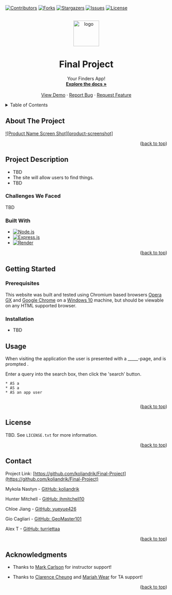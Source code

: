 <a name="readme-top"></a>

<!-- PROJECT SHIELDS -->

[![Contributors][contributors-shield]][contributors-url]
[![Forks][forks-shield]][forks-url]
[![Stargazers][stars-shield]][stars-url]
[![Issues][issues-shield]][issues-url]
[![License][license-shield]][license-url]


<!-- PROJECT LOGO -->
<br />
<div align="center">
  <a href="https://github.com/koliandrik/Final-Project">
    <img src="logo.png" alt="logo" width="80" height="80">
  </a>

<h1 align="center">Final Project</h1>

  <p align="center">
    Your Finders App!
    <br />
    <a href="https://github.com/koliandrik/Final-Project"><strong>Explore the docs »</strong></a>
    <br />
    <br />
    <a href="https://github.com/koliandrik/Final-Project">View Demo</a>
    ·
    <a href="https://github.com/koliandrik/Final-Project/issues/new?labels=bug&template=bug-report---.md">Report Bug</a>
    ·
    <a href="https://github.com/koliandrik/Final-Project/issues/new?labels=enhancement&template=feature-request---.md">Request Feature</a>
  </p>
</div>


<!-- TABLE OF CONTENTS -->
<details>
  <summary>Table of Contents</summary>
  <ol>
    <li>
      <a href="#about-the-project">About The Project</a>
      <ul>
        <li><a href="#project-description">Project Description</a></li>
        <li><a href="#built-with">Built With</a></li>
      </ul>
    </li>
    <li>
      <a href="#getting-started">Getting Started</a>
      <ul>
        <li><a href="#prerequisites">Prerequisites</a></li>
        <li><a href="#installation">Installation</a></li>
      </ul>
    </li>
    <li><a href="#usage">Usage</a></li>
    <li><a href="#license">License</a></li>
    <li><a href="#contact">Contact</a></li>
    <li><a href="#acknowledgments">Acknowledgments</a></li>
  </ol>
</details>

<!-- ABOUT THE PROJECT -->
## About The Project

[![Product Name Screen Shot][product-screenshot]](https://example.com)


<p align="right">(<a href="#readme-top">back to top</a>)</p>

## Project Description

* TBD
* The site will allow users to find things.
* TBD

### Challenges We Faced

TBD

### Built With

* [![Node.js][Nodejs.org]][Node-url]
* [![Express.js][Expressjs.com]][Express-url]
* [![Render][Render.com]][Render-url]


<p align="right">(<a href="#readme-top">back to top</a>)</p>


<!-- GETTING STARTED -->
## Getting Started
### Prerequisites

This website was built and tested using Chromium based browsers <a href="https://www.opera.com/gx">Opera GX</a> and <a href="(https://www.google.com/chrome/">Google Chrome</a> on a <a href="https://www.microsoft.com/en-us/software-download/windows10%20">Windows 10</a> machine, but should be viewable on any HTML supported browser.



### Installation

* TBD


<!-- USAGE EXAMPLES -->

## Usage

When visiting the application  the user is presented with a _____-page, and is prompted .

Enter a query into the search box, then click the 'search' button.

```
* AS a 
* AS a 
* AS an app user
  
```

<p align="right">(<a href="#readme-top">back to top</a>)</p>


<!-- LICENSE -->
## License

TBD. See `LICENSE.txt` for more information.

<p align="right">(<a href="#readme-top">back to top</a>)</p>


<!-- CONTACT -->
## Contact


Project Link: [https://github.com/koliandrik/Final-Project](https://github.com/koliandrik/Final-Project)

Mykola Nastyn - [GitHub: koliandrik](https://github.com/koliandrik)

Hunter Mitchell - [GitHub: jhmitchell10](https://github.com/jhmitchell10)

Chloe Jiang - [GitHub: yueyue426](https://github.com/yueyue426)

Gio Cagliari - [GitHub: GeoMaster101](https://github.com/GeoMaster101) 

Alex T - [GitHub: turriettaa](https://github.com/turriettaa)


<p align="right">(<a href="#readme-top">back to top</a>)</p>



<!-- ACKNOWLEDGMENTS -->
## Acknowledgments

* Thanks to [Mark Carlson](https://github.com/mark-carlson) for instructor support!

* Thanks to [Clarence Cheung](https://github.com/kleranscoding) and [Mariah Wear](https://github.com/mariahw4) for TA support!


<p align="right">(<a href="#readme-top">back to top</a>)</p>



<!-- MARKDOWN LINKS & IMAGES -->
<!-- https://www.markdownguide.org/basic-syntax/#reference-style-links -->
[contributors-shield]: https://img.shields.io/github/contributors/koliandrik/Final-Project.svg?style=for-the-badge
[contributors-url]: https://github.com/koliandrik/Final-Project/graphs/contributors
[forks-shield]: https://img.shields.io/github/forks/koliandrik/Final-Project.svg?style=for-the-badge
[forks-url]: https://github.com/koliandrik/Final-Project/network/members
[stars-shield]: https://img.shields.io/github/stars/koliandrik/Final-Project.svg?style=for-the-badge
[stars-url]: https://github.com/koliandrik/Final-Project/stargazers
[issues-shield]: https://img.shields.io/github/issues/koliandrik/Final-Project.svg?style=for-the-badge
[issues-url]: https://github.com/koliandrik/Final-Project/issues
[license-shield]: https://img.shields.io/github/license/koliandrik/Final-Project.svg?style=for-the-badge
[license-url]: https://github.com/koliandrik/Final-Project/blob/master/LICENSE.txt
<!-- [product-screenshot]: ./assets/images/WeatherDashboardScreenshot.png -->
[nodejs.org]: https://img.shields.io/badge/Node.js-5FA04E?style=for-the-badge&logo=nodedotjs&logoColor=white
[Node-url]: https://nodejs.org/en/
[Expressjs.com]: https://img.shields.io/badge/Expressjs-000000?style=for-the-badge&logo=express&logoColor=white
[Express-url]: https://expressjs.com/
[Render.com]: https://img.shields.io/badge/Render-000000?style=for-the-badge&logo=render&logoColor=white
[Render-url]: https://render.com/
